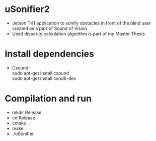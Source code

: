 # uSonifier2
- Jetson TK1 application to sonify obstacles in front of the blind user created as a part of Sound of Vision<br />
- Used disparity calculation algorithm is part of my Master Thesis

# Install dependencies
 - Csound:<br />
sudo apt-get install csound<br />
sudo apt-get install csnd6-dev


# Compilation and run
 - mkdir Release<br />
 - cd Release<br />
 - cmake ..<br />
 - make<br />
 - ./uSonifier<br />
